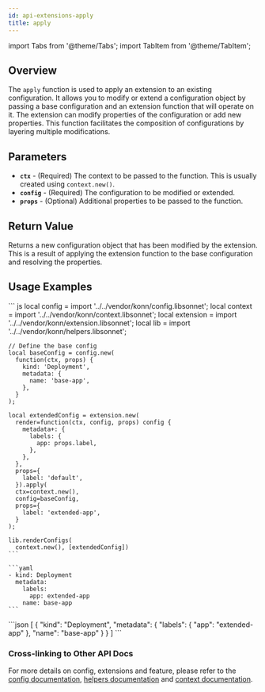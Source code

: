 ```yaml
---
id: api-extensions-apply
title: apply
---
```


import Tabs from '@theme/Tabs';
import TabItem from '@theme/TabItem';



## Overview
The `apply` function is used to apply an extension to an existing configuration. It allows you to modify or extend a configuration object by passing a base configuration and an extension function that will operate on it. The extension can modify properties of the configuration or add new properties. This function facilitates the composition of configurations by layering multiple modifications.

## Parameters
- **`ctx`** - (Required) The context to be passed to the function. This is usually created using `context.new()`.
- **`config`** - (Required) The configuration to be modified or extended.
- **`props`** - (Optional) Additional properties to be passed to the function.

## Return Value
Returns a new configuration object that has been modified by the extension. This is a result of applying the extension function to the base configuration and resolving the properties.

## Usage Examples

<Tabs>
     <TabItem value="jsonnet" label="Jsonnet" default>
    ``` js
    local config = import '../../vendor/konn/config.libsonnet';
    local context = import '../../vendor/konn/context.libsonnet';
    local extension = import '../../vendor/konn/extension.libsonnet';
    local lib = import '../../vendor/konn/helpers.libsonnet';

    // Define the base config
    local baseConfig = config.new(
      function(ctx, props) {
        kind: 'Deployment',
        metadata: {
          name: 'base-app',
        },
      }
    );

    local extendedConfig = extension.new(
      render=function(ctx, config, props) config {
        metadata+: {
          labels: {
            app: props.label,
          },
        },
      },
      props={
        label: 'default',
      }).apply(
      ctx=context.new(),
      config=baseConfig,
      props={
        label: 'extended-app',
      }
    );

    lib.renderConfigs(
      context.new(), [extendedConfig])
    ``` 
  </TabItem>
  <TabItem value="yaml" label="YAML Output">

    ```yaml
    - kind: Deployment
      metadata:
        labels:
          app: extended-app
        name: base-app
    ```
  </TabItem>
  <TabItem value="json" label="JSON Output">
    ```json
    [
       {
          "kind": "Deployment",
          "metadata": {
             "labels": {
                "app": "extended-app"
             },
             "name": "base-app"
          }
       }
    ]
    ```
    </TabItem>
</Tabs>

### Cross-linking to Other API Docs
For more details on config, extensions and feature, please refer to the [config documentation](/api/config/api-config-new), [helpers documentation](/api/helpers/api-helpers-render-configs) and [context documentation](/api/context/api-context-new).
